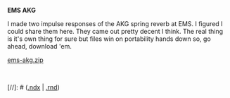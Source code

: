 **EMS AKG**

I made two impulse responses of the AKG spring reverb at EMS. I figured I could
share them here. They came out pretty decent I think. The real thing is it's own
thing for sure but files win on portability hands down so, go ahead, download
'em.  

[ems-akg.zip](https://danielmkarlsson.com/ems-akg.zip)

<br>

[//]: # ([.ndx](../) | <a href="#" onClick="goToURL()">.rnd</a>)

<br>
<br>

<script>
function goToURL() {
    var links = [
        ".",
        "./img",
        "./irc",
    ];

    // get a random number between 0 and the number of links
    var randIdx = Math.round(Math.random() * (links.length - 1));
    // construct the link to be opened
    var root = window.location.protocol + '//' + window.location.host;
    var link = root + '/' + links[randIdx];

    document.location.href = link;
};
</script>

<script async type="text/javascript" src="/player/dmk-player.js?v=5"></script>
<script>
window.addEventListener('load', function () {
  var elements = document.getElementsByClassName('dmk-player');
  var players = Array.from(elements).map(function (el) {
    if (el.dataset) {
      var rootUrl = window.location.origin;
      var playlist = el.dataset.playlist;
      var isVideo = !!el.dataset.isVideo;
      var layout = {
        title: false,
        elapsedTime: false
      };
      var options = {
        playlist: playlist,
        isVideo: isVideo,
        rootUrl: rootUrl
      };
      return new DMKPlayer(el, options, layout);
    }
  });
  players.forEach(function (player, index) {
    player.index = index;
    player.on('play', function () {
      players.forEach(function (p) {
        if (p.index !== player.index && p.isPlaying) {
          p.stop();
        }
      });
    });
  });
});


</script>
